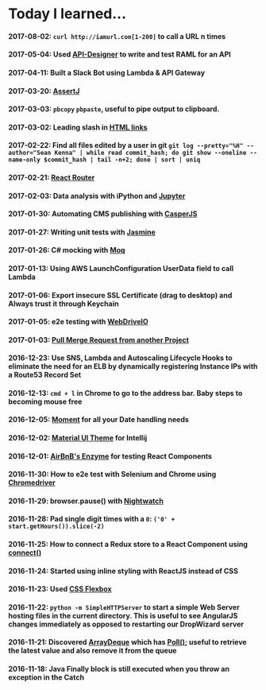 Today I learned...
====
#### 2017-08-02: `curl http://iamurl.com[1-200]` to call a URL n times
#### 2017-05-04: Used [API-Designer](https://github.com/mulesoft/api-designer) to write and test RAML for an API
#### 2017-04-11: Built a Slack Bot using Lambda & API Gateway
#### 2017-03-20: [AssertJ](http://joel-costigliola.github.io/assertj/)
#### 2017-03-03: `pbcopy` `pbpaste`, useful to pipe output to clipboard.
#### 2017-03-02: Leading slash in [HTML links](http://webmasters.stackexchange.com/questions/56840/what-is-the-purpose-of-leading-slash-in-html-urls)
#### 2017-02-22: Find all files edited by a user in git `git log --pretty="%H" --author="Sean Kenna" | while read commit_hash; do git show --oneline --name-only $commit_hash | tail -n+2; done | sort | uniq`
#### 2017-02-21: [React Router](https://github.com/ReactTraining/react-router)
#### 2017-02-03: Data analysis with iPython and [Jupyter](http://jupyter.org/)
#### 2017-01-30: Automating CMS publishing with [CasperJS](http://docs.casperjs.org/en/latest/)
#### 2017-01-27: Writing unit tests with [Jasmine](https://jasmine.github.io/)
#### 2017-01-26: C# mocking with [Moq](https://github.com/moq/moq)
#### 2017-01-13: Using AWS LaunchConfiguration UserData field to call Lambda
#### 2017-01-06: Export insecure SSL Certificate (drag to desktop) and Always trust it through Keychain
#### 2017-01-05: e2e testing with [WebDriveIO](http://webdriver.io/)
#### 2017-01-03: [Pull Merge Request from another Project](https://gitlab.com/gitlab-org/gitlab-ce/blob/master/doc/user/project/merge_requests.md#checkout-locally-by-modifying-gitconfig-for-a-given-repository)
#### 2016-12-23: Use SNS, Lambda and Autoscaling Lifecycle Hooks to eliminate the need for an ELB by dynamically registering Instance IPs with a Route53 Record Set
#### 2016-12-13: `cmd + l` in Chrome to go to the address bar. Baby steps to becoming mouse free
#### 2016-12-05: [Moment](momentjs.com) for all your Date handling needs
#### 2016-12-02: [Material UI Theme](https://github.com/ChrisRM/material-theme-jetbrains) for Intellij
#### 2016-12-01: [AirBnB's Enzyme](https://github.com/airbnb/enzyme) for testing React Components
#### 2016-11-30: How to e2e test with Selenium and Chrome using [Chromedriver](https://www.npmjs.com/package/chromedriver)
#### 2016-11-29: browser.pause() with [Nightwatch](http://nightwatchjs.org/)
#### 2016-11-28: Pad single digit times with a `0`: `('0' + start.getHours()).slice(-2)`
#### 2016-11-25: How to connect a Redux store to a React Component using [connect()](https://github.com/reactjs/react-redux/blob/master/docs/api.md#connectmapstatetoprops-mapdispatchtoprops-mergeprops-options)
#### 2016-11-24: Started using inline styling with ReactJS instead of CSS
#### 2016-11-23: Used [CSS Flexbox](https://css-tricks.com/snippets/css/a-guide-to-flexbox/)
#### 2016-11-22: `python -m SimpleHTTPServer` to start a simple Web Server hosting files in the current directory.  This is useful to see AngularJS changes immediately as opposed to restarting our DropWizard server
#### 2016-11-21: Discovered [ArrayDeque](https://docs.oracle.com/javase/7/docs/api/java/util/ArrayDeque.html) which has [Poll()](https://docs.oracle.com/javase/7/docs/api/java/util/ArrayDeque.html#poll()); useful to retrieve the latest value and also remove it from the queue
#### 2016-11-18: Java Finally block is still executed when you throw an exception in the Catch
